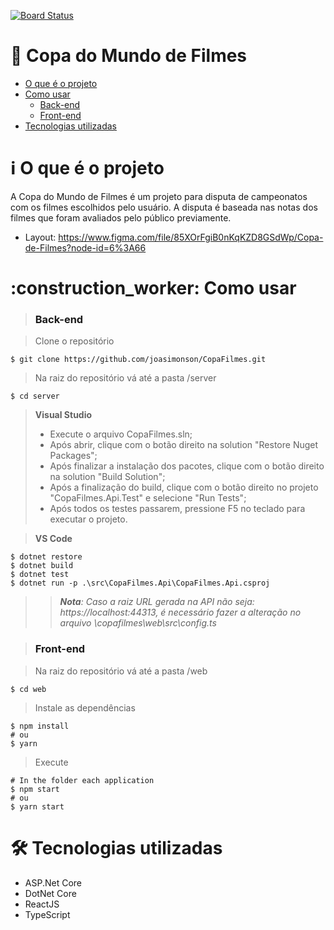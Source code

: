 [![Board Status](https://dev.azure.com/gitjoasimonson/c628e767-f76a-41bc-8a7a-25ab051c5730/a03e55ba-45d9-47a7-8145-af66c265c597/_apis/work/boardbadge/8c6ef803-c79c-4279-9108-138c05963fb1)](https://dev.azure.com/gitjoasimonson/c628e767-f76a-41bc-8a7a-25ab051c5730/_boards/board/t/a03e55ba-45d9-47a7-8145-af66c265c597/Microsoft.RequirementCategory)
# :pushpin: Copa do Mundo de Filmes
* [O que é o projeto](#about)
* [Como usar](#run)
    - [Back-end](#back)
    - [Front-end](#front)
* [Tecnologias utilizadas](#tech)

<h1 name="about">ℹ O que é o projeto</h1>

A Copa do Mundo de Filmes é um projeto para disputa de campeonatos com os filmes escolhidos pelo usuário.
A disputa é baseada nas notas dos filmes que foram avaliados pelo público previamente.

- Layout: https://www.figma.com/file/85XOrFgiB0nKqKZD8GSdWp/Copa-de-Filmes?node-id=6%3A66

<h1 name="run">:construction_worker: Como usar</h1>

> ### <a name="back">Back-end<a/>

> Clone o repositório
```shell
$ git clone https://github.com/joasimonson/CopaFilmes.git
```
> Na raiz do repositório vá até a pasta /server
```shell
$ cd server
```
> **Visual Studio**
> - Execute o arquivo CopaFilmes.sln;
> - Após abrir, clique com o botão direito na solution "Restore Nuget Packages";
> - Após finalizar a instalação dos pacotes, clique com o botão direito na solution "Build Solution";
> - Após a finalização do build, clique com o botão direito no projeto "CopaFilmes.Api.Test" e selecione "Run Tests";
> - Após todos os testes passarem, pressione F5 no teclado para executar o projeto.

> **VS Code**
```shell
$ dotnet restore
$ dotnet build
$ dotnet test
$ dotnet run -p .\src\CopaFilmes.Api\CopaFilmes.Api.csproj
```

>> ***Nota**: Caso a raiz URL gerada na API não seja: https://localhost:44313, é necessário fazer a alteração no arquivo \copafilmes\web\src\config.ts*

> ### <a name="front">Front-end<a/>

> Na raiz do repositório vá até a pasta /web
```shell
$ cd web
```
> Instale as dependências
```shell
$ npm install
# ou
$ yarn
```
> Execute
```shell
# In the folder each application
$ npm start
# ou
$ yarn start
```

<h1 name="tech">🛠 Tecnologias utilizadas</h1>

- ASP.Net Core
- DotNet Core
- ReactJS
- TypeScript
